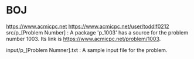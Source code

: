 # BOJ

https://www.acmicpc.net
https://www.acmicpc.net/user/toddlf0212 
src/p_[Problem Number] : A package 'p_1003' has a source for the problem number 1003.
Its link is https://www.acmicpc.net/problem/1003.

input/p_[Problem Numner].txt : A sample input file for the problem.
